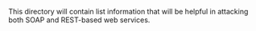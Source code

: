 This directory will contain list information that will be helpful in attacking both SOAP and REST-based web services.
